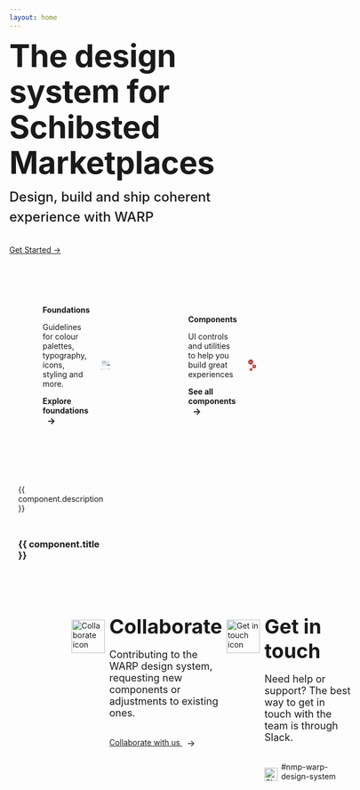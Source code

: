 ```yaml
---
layout: home
---
```


<script setup>
const baseUrl = import.meta.env.BASE_URL
import ClassesCard from './src/css-classes-card.svg';
import IconsCard from './src/icons-card.svg';
import ColorsCard from './src/colors-card.svg';
import TokensCard from './src/tokens-card.svg';
import heroSVG from './src/warp-hero.svg';
const componentData = [
  {
    title: 'CSS classes',
    href: 'foundations/styling/web/unocss',
    image: { component: ClassesCard, alt: 'A paper with two curly braces.' },
    description: 'Explore how to use pre-defined utility-first CSS classes'
  },
  {
    title: 'Icons',
    href: 'components/icons',
    image: { component: IconsCard, alt: 'Three talk bubbles that are smiling and have closed eyes' },
    description: 'Browse our library of UI icons'
  },
  {
    title: 'Colors',
    href: 'foundations/styling/web/background-color#quick-reference',
    image: { component: ColorsCard, alt: 'Two abstract shapes in grey and black colors, one bigger than the other' },
    description: 'Get quick access to predefined color palettes for backgrounds, text, and border'
  },
  {
    title: 'Tokens',
    href: 'foundations/tokens',
    image: { component: TokensCard, alt: 'Two abstract shapes in grey and black colors, one bigger than the other' },
    description: 'Discover design tokens for managing color, typography, and spacing'
  }
];
</script>

<div class="VPHero has-image VPHomeHero">
  <div class="container">
    <div class="main">
      <h1 class="name"><span class="clip">The design system for Schibsted Marketplaces</span></h1>
      <p class="tagline">Design, build and ship coherent experience with WARP</p>
      <div class="actions">
        <div class="action">
          <a class="vp-font-size-4 brand" href="/warp-portal-poc/get-started">Get Started →</a>
        </div>
      </div>
    </div>
    <div class="image">
      <div class="image-container">
        <heroSVG class="VPImage image-src" />
      </div>
    </div>
  </div>
</div>

<cards class="cards cols2to1">
  <card class="card type2">
    <div>
      <h2 class="card-title vp-font-size-2">Foundations</h2>
      <p class="card-description">Guidelines for colour palettes, typography, icons, styling and more.</p>
      <a class="card-link" href="foundations">Explore foundations <span class="vpi-arrow-right link-text-icon"></span></a>
    </div>
    <div>
      <svg role="img" aria-labeledby="componentSvg" width="158" height="163" viewBox="0 0 158 163" fill="none" xmlns="http://www.w3.org/2000/svg">
        <title id="componentSvg">UI mockup with multiple horizontal bars representing text, buttons and icons, alongside small colored squares and circular icons at the bottom with one indicating a checkmark and another showing a double-arrow icon.</title>
        <rect x="6" width="148" height="91.3438" rx="4.625" fill="var(--vp-c-svg4, #EBEBF2)"/>
        <rect x="15.25" y="13.875" width="24.2812" height="4.625" rx="2.3125" fill="var(--vp-c-svg2, #131B2D )"/>
        <rect x="43" y="13.875" width="35.8438" height="4.625" rx="2.3125" fill="var(--vp-c-svg2, #131B2D )"/>
        <rect x="15.25" y="27.75" width="92.5" height="3.46875" rx="1.73438" fill="var(--vp-c-svg3,#9EACC9)"/>
        <rect x="15.25" y="35.8438" width="115.625" height="3.46875" rx="1.73438" fill="var(--vp-c-svg3, #9EACC9 )"/>
        <rect x="15.25" y="43.9375" width="69.375" height="3.46875" rx="1.73438" fill="var(--vp-c-svg3, #9EACC9 )"/>
        <rect x="110.062" y="65.9062" width="34.6875" height="11.5625" rx="2.3125" fill="var(--vp-c-svg2, #131B2D )"/>
        <rect x="82.3125" y="65.9062" width="23.125" height="11.5625" rx="2.3125" fill="var(--vp-c-svg3, #9EACC9 )"/>
        <rect y="117.172" width="11" height="11" rx="2" fill="var(--vp-c-svg4, #EBEBF2)"/>
        <rect x="17" y="120.672" width="51" height="4" rx="2" fill="var(--vp-c-svg4, #EBEBF2)"/>
        <rect y="134.172" width="11" height="11" rx="2" fill="var(--vp-c-svg3, #9EACC9 )"/>
        <rect x="17" y="137.672" width="51" height="4" rx="2" fill="var(--vp-c-svg3, #9EACC9 )"/>
        <rect y="151.172" width="11" height="11" rx="2" fill="var(--vp-c-svg3, #9EACC9 )"/>
        <rect x="17" y="154.672" width="51" height="4" rx="2" fill="var(--vp-c-svg3, #9EACC9 )"/>
        <rect x="88" y="124.172" width="31.3471" height="31.3469" rx="15.6735" fill="var(--vp-c-svg4, #EBEBF2)"/>
        <path d="M97.3469 138.961L101.701 143.315L108.667 135.478" stroke="var(--vp-c-svg2, #131B2D )" stroke-width="1.30613" stroke-linecap="round" stroke-linejoin="round"/>
        <rect x="126.653" y="124.172" width="31.3471" height="31.3469" rx="15.6735" fill="var(--vp-c-svg4, #EBEBF2)"/>
        <path d="M148.204 133.968L136.449 145.723" stroke="var(--vp-c-svg2, #131B2D )" stroke-width="1.30613" stroke-linecap="round" stroke-linejoin="round"/>
        <path d="M136.449 133.968L148.204 145.723" stroke="var(--vp-c-svg2, #131B2D )" stroke-width="1.30613" stroke-linecap="round" stroke-linejoin="round"/>
      </svg>
    </div>
  </card>
  <card class="card type2">
    <div>
      <h2 class="card-title vp-font-size-2">Components</h2>
      <p class="card-description">UI controls and utilities to help you build great experiences</p>
      <a class="card-link" href="components">See all components <span class="vpi-arrow-right link-text-icon"></span></a>
    </div>
    <div>
      <svg role="img" aria-labeledby="foundationSvg" width="126" height="181" viewBox="0 0 126 181" fill="none" xmlns="http://www.w3.org/2000/svg">
        <title id="foundationSvg">Abstract illustration with red circles, geometric shapes, and stylized figures.</title>
        <rect width="80" height="80" rx="40" fill="#BE3830"/>
        <path d="M34.7321 46.0099H24.9621L23.1623 50.9913H20.077L28.1759 28.7195H31.5504L39.6171 50.9913H36.5319L34.7321 46.0099ZM33.8965 43.6317L29.8471 32.319L25.7976 43.6317H33.8965Z" fill="#FFFBD5"/>
        <path d="M42.0541 42.1212C42.0541 40.3214 42.4184 38.7466 43.1468 37.3968C43.8753 36.0256 44.8716 34.965 46.1357 34.2151C47.4212 33.4652 48.846 33.0903 50.4101 33.0903C51.9527 33.0903 53.2918 33.4224 54.4274 34.0866C55.5629 34.7508 56.4092 35.5864 56.9663 36.5934V33.3795H59.923V50.9913H56.9663V47.7132C56.3878 48.7417 55.5201 49.5987 54.3631 50.2843C53.2275 50.9485 51.8992 51.2806 50.3779 51.2806C48.8139 51.2806 47.3998 50.8949 46.1357 50.1236C44.8716 49.3523 43.8753 48.2703 43.1468 46.8776C42.4184 45.485 42.0541 43.8995 42.0541 42.1212ZM56.9663 42.1533C56.9663 40.8249 56.6985 39.6679 56.1628 38.6824C55.6272 37.6968 54.8987 36.9469 53.9774 36.4327C53.0776 35.897 52.0813 35.6292 50.9886 35.6292C49.8959 35.6292 48.8996 35.8863 47.9997 36.4005C47.0998 36.9148 46.3821 37.6646 45.8464 38.6502C45.3108 39.6358 45.043 40.7928 45.043 42.1212C45.043 43.471 45.3108 44.6494 45.8464 45.6564C46.3821 46.642 47.0998 47.4026 47.9997 47.9382C48.8996 48.4524 49.8959 48.7095 50.9886 48.7095C52.0813 48.7095 53.0776 48.4524 53.9774 47.9382C54.8987 47.4026 55.6272 46.642 56.1628 45.6564C56.6985 44.6494 56.9663 43.4817 56.9663 42.1533Z" fill="#FFFBD5"/>
        <rect x="21" y="135" width="46" height="46" rx="23" fill="#BE3830"/>
        <path d="M40.025 148.062H36.05C35.3182 148.062 34.725 148.656 34.725 149.388V166.613C34.725 167.344 35.3182 167.938 36.05 167.938H40.025C40.7568 167.938 41.35 167.344 41.35 166.613V149.388C41.35 148.656 40.7568 148.062 40.025 148.062Z" stroke="#FFFBD5" stroke-width="1.325" stroke-linecap="round" stroke-linejoin="round"/>
        <path d="M43.7924 148.163L47.4662 149.68C47.627 149.746 47.7732 149.844 47.8964 149.967C48.0196 150.09 48.1173 150.236 48.1841 150.396C48.2509 150.557 48.2853 150.729 48.2855 150.903C48.2857 151.077 48.2516 151.25 48.1852 151.41L41.35 166.613" stroke="#FFFBD5" stroke-width="1.325" stroke-linecap="round" stroke-linejoin="round"/>
        <path d="M50.2547 152.515L52.9303 155.454C53.0474 155.583 53.138 155.733 53.197 155.897C53.2559 156.061 53.282 156.235 53.2738 156.408C53.2656 156.582 53.2232 156.753 53.1492 156.91C53.0751 157.068 52.9707 157.209 52.842 157.326L41.1943 167.235" stroke="#FFFBD5" stroke-width="1.325" stroke-linecap="round" stroke-linejoin="round"/>
        <path d="M34.725 152.037H41.35" stroke="#FFFBD5" stroke-width="1.325" stroke-linecap="round" stroke-linejoin="round"/>
        <path d="M34.725 156.013H41.35" stroke="#FFFBD5" stroke-width="1.325" stroke-linecap="round" stroke-linejoin="round"/>
        <path d="M34.725 159.988H41.35" stroke="#FFFBD5" stroke-width="1.325" stroke-linecap="round" stroke-linejoin="round"/>
        <rect x="66" y="80" width="60" height="60" rx="30" fill="#BE3830"/>
        <path d="M96.0006 102.125C96.6063 102.125 97.1984 101.945 97.702 101.609C98.2057 101.272 98.5982 100.794 98.83 100.234C99.0618 99.6749 99.1224 99.0591 99.0043 98.465C98.8861 97.871 98.5944 97.3253 98.1661 96.897C97.7378 96.4687 97.1921 96.177 96.5981 96.0588C96.004 95.9407 95.3882 96.0013 94.8286 96.2331C94.269 96.4649 93.7907 96.8574 93.4542 97.3611C93.1177 97.8647 92.9381 98.4568 92.9381 99.0625C92.939 99.8745 93.2619 100.653 93.8361 101.227C94.4102 101.801 95.1887 102.124 96.0006 102.125Z" fill="#FFFBD5"/>
        <path d="M86.3751 102.169L86.3997 102.175L86.4226 102.182C86.4773 102.198 86.532 102.214 86.5867 102.231C87.6044 102.53 92.5438 103.922 96.0236 103.922C99.2572 103.922 103.75 102.719 105.187 102.31C105.33 102.255 105.476 102.208 105.625 102.169C106.664 101.896 107.375 102.951 107.375 103.916C107.375 104.871 106.516 105.326 105.649 105.653V105.668L100.442 107.295C99.9097 107.499 99.7675 107.707 99.698 107.887C99.4722 108.467 99.6526 109.613 99.7166 110.014L100.034 112.475L101.794 122.11C101.8 122.136 101.805 122.163 101.809 122.19L101.822 122.26C101.948 123.143 101.3 124 100.072 124C98.9997 124 98.5266 123.26 98.3215 122.253C98.3215 122.253 96.7903 113.636 96.0247 113.636C95.259 113.636 93.6819 122.253 93.6819 122.253C93.4768 123.26 93.0037 124 91.9319 124C90.7003 124 90.0517 123.139 90.1819 122.253C90.1933 122.178 90.207 122.103 90.2234 122.031L92.0079 112.476L92.3245 110.015C92.5537 108.581 92.3694 108.108 92.307 107.997C92.3053 107.994 92.3039 107.991 92.3026 107.989C92.2436 107.879 91.9745 107.634 91.3467 107.399L86.4642 105.692C86.4342 105.684 86.4046 105.674 86.3756 105.663C85.5006 105.335 84.6256 104.881 84.6256 103.917C84.6256 102.953 85.336 101.896 86.3751 102.169Z" fill="#FFFBD5"/>
        <line x1="61.1099" y1="68.991" x2="81.1099" y2="90.991" stroke="#BE3830" stroke-width="3"/>
        <line x1="57.0196" y1="145.865" x2="79.0196" y2="126.865" stroke="#BE3830" stroke-width="3"/>
      </svg>
    </div>
  </card>
</cards>

<cards class="cards cols4to1">
  <card v-for="component in componentData" :key="component.title" class="card type1">
    <h3 class="card-title custom-heading">
      <a :href="component.href" class="card-link">{{ component.title }}</a>
    </h3>
    <component :is="component.image.component" :aria-label="component.image.alt" class="card-image" />
    <p class="card-description">{{ component.description }}</p>
  </card>
</cards>

<div class="banner-container">
  <div class="banner-content-wrapper">
    <div class="banner-icon-column">
      <img src="/collaborate-icon.svg" alt="Collaborate icon" class="banner-icon"/>
    </div>

  <div class="banner-column">
    <h2 class="banner-title">Collaborate</h2>
    <p class="banner-content">Contributing to the WARP design system, requesting new components or adjustments to existing ones.</p>
    <a :href="`${baseUrl}collaborate/request-new-component`" class="banner-link collaborate">
      Collaborate with us
      <span class="vpi-arrow-right link-text-icon"></span>
    </a>
  </div>


  <div class="banner-icon-column">
      <img src="/get-in-touch-icon.svg" alt="Get in touch icon" class="banner-icon"/>
   </div>

   <div class="banner-column">
      <h2 class="banner-title">Get in touch</h2>
      <p class="banner-content">Need help or support? The best way to get in touch with the team is through Slack.</p>
      <div class="slack-section">
        <img src="/slack-icon.svg" alt="Slack icon" width="24px" class="slack-icon"/>
        <a href="https://sch-chat.slack.com/archives/C04P0GYTHPV" target="_blank" class="banner-link">#nmp-warp-design-system</a>
      </div>
    </div>
  </div>
</div>

<style scoped>
/* Cards styling */
.cards {
  margin-top: 40px;
  display: grid;
  grid-template-columns: 1fr;
  gap: 20px;
}

@media (min-width: 640px) {
  .cards.cols4to1{
    grid-template-columns: repeat(4, 1fr);
  }
  .cards.cols2to1{
    grid-template-columns: repeat(2, 1fr);
  }
}
/* Title setups, these should probably live in custom.css if we wanna reuse these */
 .vp-font-size-1 {
  font-size: var(--vp-font-size-1);
  line-height: var(--vp-line-height-1);
}

 .vp-font-size-2 {
  font-size: var(--vp-font-size-2);
  line-height: var(--vp-line-height-2);
}
.vp-font-size-3 {
  font-size: var(--vp-font-size-3);
  line-height: var(--vp-line-height-3);
}
.vp-font-size-4 {
  font-size: var(--vp-font-size-4);
  line-height: var(--vp-line-height-4);
}

.card{
  display: flex;
  position: relative;
  xborder: 1px solid var(--vp-c-card-border, transparent);
}
.card:hover{
  x--vp-c-card-border: var(--vp-c-brand-1)
}
.card.type1 {
  flex-direction: column;
}
.card.type2{
  flex-direction: row;
  background-color: var(--vp-c-bg-soft);
  justify-content: space-between;
  align-items: center;
  min-height: 280px;
  gap: 20px;
  padding: 20px 60px;
}

.card-title {
  position: static;
  border-top: 0;
  margin-top: 0;
  padding-top: 0;
}
.card.type1 .card-title{
  padding: 16px 16px 0 16px;
}
.card.type1 .card-description{
  padding: 0px 16px 16px 16px;
}

/* need to override the h2 coming from md styling */
h2.card-title {
  border-top: 0;
}
.card-link {
  color: var(--vp-c-brand);
  text-decoration: none;
  font-weight: bold;
  display: block;
}

.card-link::before {
  content: "";
  position: absolute;
  top: 0;
  right: 0;
  bottom: 0;
  left: 0;
}

.card-image {
  order: -1;
  background-color: var(--vp-c-bg-soft);
}

.card-description {

}

/* Banner styling */
.vp-doc.container .banner-container {
  width: 100vw;
  margin-left: calc(50% - 50vw);
  margin-right: calc(50% - 50vw);
  padding: 0 23px;
}


.banner-container {
  background-color: var(--vp-c-bg-soft);
}

.banner-content-wrapper {
  display: grid;
  grid-template-columns: 1fr;
  margin-top: 40px;
  padding-bottom: 40px;
  width: 100%;
  gap: 8px;
  align-items: start;
}

@media (min-width: 640px) {
  .banner-content-wrapper {
    padding: 40px 20px;
    grid-template-columns: .25fr 1.75fr .25fr 1.75fr;
  }
}

@media (min-width: 960px) {
  .banner-content-wrapper {
    padding: 40px 112px;
  }
}

@media (min-width: 1600px) {
  .banner-content-wrapper {
    padding: 40px 213px;
  }
}

@media (min-width: 1800px) {
  .banner-content-wrapper {
    padding: 40px 335px;
  }
}

.banner-column {
  display: flex;
  flex-direction: column;
  justify-content: center;
}

.banner-icon-column {
  margin-top: 40px;
  display: flex;
  justify-content: center;
  align-items: center;
}

@media (min-width: 640px) {
  .banner-icon-column {
    margin-top: 10px;
  }
}

.banner-icon {
  width: 60px;
  height: 60px;
}

.banner-title {
  margin: 0;
  border-top: none;
  font-size: 36px;
  font-weight: 700;
}

.banner-content {
  font-size: 18px;
}

@media (min-width: 960px) {
  .banner-content {
    max-width: 40ch;
  }
}

.vp-doc p {
  margin-top: 6px;
}


.vpi-arrow-right::after {
  content: '→';
  font-size: 16px;
  margin-left: 8px;
  vertical-align: middle;
  display: inline-block;
}

.banner-link {
  margin-top: 16px;
  text-decoration: none;
  color: var(--vp-c-brand-1);
}

.banner-link.collaborate {
  text-decoration: underline;
}

.banner-link:hover {
  text-decoration: underline;
}

.slack-section {
  display: flex;
  align-items: center;
}

.slack-icon {
  margin-right: 6px;
  align-self: flex-end;
}

.VPHero {
  margin-top: calc((var(--vp-nav-height) + var(--vp-layout-top-height, 0px)) * -1);
  padding: calc(var(--vp-nav-height) + var(--vp-layout-top-height, 0px) + 48px) 0px 24px;
  position: relative; /* Ensure the pseudo-element is positioned relative to this */
}

.VPHero::before {
  content: '';
  position: absolute;
  top: 0;
  left: -100px;
  right: -100px;
  bottom: 0;
  background-image: url('./stars-background.svg');
  background-repeat: repeat-x;
  background-position: bottom;
  z-index: -1;
}

.VPHero.has-image .container {
  text-align: center;
}

.VPHero .container {
  display: flex;
  flex-direction: column;
  margin: 0 auto;
  max-width: 1152px;
}

.VPHero .main {
  position: relative;
  z-index: 10;
  order: 2;
  flex-grow: 1;
  flex-shrink: 0;
}

.VPHero.has-image .name,
.VPHero.has-image .text {
  margin: 0 auto;
}

.VPHero .name {
  color: var(--vp-home-hero-name-color);
}

.VPHero .name,
.VPHero .text {
  max-width: 392px;
  letter-spacing: -0.4px;
  line-height: 40px;
  font-size: 32px;
  font-weight: 700;
  white-space: pre-wrap;
}

.VPHero .clip {
  background: var(--vp-home-hero-name-background);
  -webkit-background-clip: text;
  background-clip: text;
  -webkit-text-fill-color: var(--vp-home-hero-name-color);
}

.VPHero.has-image .tagline {
  margin: 0 auto;
}

.VPHero .tagline {
  padding-top: 8px;
  max-width: 392px;
  line-height: 28px;
  font-size: 18px;
  font-weight: 500;
  white-space: pre-wrap;
  color: var(--vp-c-text-2);
}

.VPHero.has-image .actions {
  justify-content: center;
}

.VPHero .actions {
  display: flex;
  flex-wrap: wrap;
  margin: -6px;
  padding-top: 24px;
}

.VPHero .action {
  flex-shrink: 0;
  padding: 6px;
}

.VPHero .image {
  order: 1;
  margin: -76px -24px -48px;
}

.VPHero .image-container {
  position: relative;
  margin: 0 auto;
  width: 320px;
  height: 320px;
}

.VPHero .image-src {
  position: absolute;
  overflow: hidden;
  top: 50%;
  left: 50%;
  max-width: 100%;
  width: 100%;
  transform: translate(-50%, -50%);
}

@media (min-width: 640px) {
  .VPHero {
    padding: calc(var(--vp-nav-height) + var(--vp-layout-top-height, 0px) + 80px) 0px 24px;
  }

  .VPHero .name,
  .VPHero .text {
    max-width: 576px;
    line-height: 56px;
    font-size: 48px;
  }

  .VPHero .tagline {
    padding-top: 12px;
    max-width: 576px;
    line-height: 32px;
    font-size: 20px;
  }

  .VPHero .actions {
    padding-top: 32px;
  }

  .VPHero .image {
    margin: -108px -24px -48px;
  }

  .VPHero .image-container {
    width: 392px;
    height: 392px;
  }

}

@media (min-width: 960px) {
  .VPHero {
    padding: calc(var(--vp-nav-height) + var(--vp-layout-top-height, 0px) + 80px) 0;
  }

  .VPHero.has-image .container {
    text-align: left;
  }

  .VPHero .container {
    flex-direction: row;
  }

  .VPHero.has-image .main {
    max-width: 592px;
  }

  .VPHero .main {
    order: 1;
    width: calc((100% / 3) * 2);
  }

  .VPHero.has-image .name,
  .VPHero.has-image .text {
    margin: 0;
  }

  .VPHero .name,
  .VPHero .text {
    line-height: 64px;
    font-size: 56px;
  }

  .VPHero.has-image .tagline {
    margin: 0;
  }

  .VPHero .tagline {
    line-height: 36px;
    font-size: 24px;
  }

  .VPHero.has-image .actions {
    justify-content: flex-start;
  }

  .VPHero .image {
    flex-grow: 1;
    order: 2;
    margin: 0;
    min-height: 100%;
  }

  .VPHero .image-container {
    display: flex;
    justify-content: center;
    align-items: center;
    width: 100%;
    height: 100%;
    transform: translate(-32px, -32px);
  }

  .VPHero .image-bg {
    max-width: 495px;
    width: 100%;
  }


}

.dark .VPHero .image-bg {
  --vp-home-hero-image-background-image: linear-gradient(135deg, rgba(4, 121, 144, 0.25) 0%, rgba(138, 105, 156, 0.25) 100%);
  --vp-home-hero-image-filter: blur(32px);
}

</style>
